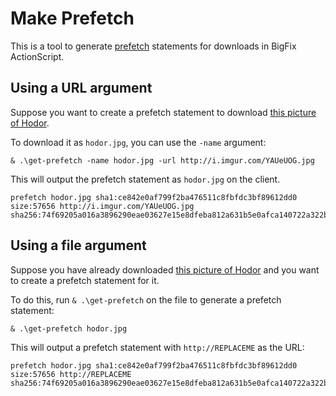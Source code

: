 Make Prefetch
===

This is a tool to generate [prefetch](https://developer.bigfix.com/action-script/reference/download/prefetch.html) statements for downloads in BigFix ActionScript.

## Using a URL argument

Suppose you want to create a prefetch statement to download [this picture of Hodor](http://i.imgur.com/YAUeUOG.jpg).

To download it as `hodor.jpg`, you can use the `-name` argument:

    & .\get-prefetch -name hodor.jpg -url http://i.imgur.com/YAUeUOG.jpg

This will output the prefetch statement as `hodor.jpg` on the client.

    prefetch hodor.jpg sha1:ce842e0af799f2ba476511c8fbfdc3bf89612dd0 size:57656 http://i.imgur.com/YAUeUOG.jpg sha256:74f69205a016a3896290eae03627e15e8dfeba812a631b5e0afca140722a322b

## Using a file argument

Suppose you have already downloaded 
[this picture of Hodor](http://i.imgur.com/YAUeUOG.jpg) and you want to create a
prefetch statement for it.

To do this, run `& .\get-prefetch` on the file to generate a prefetch statement:

    & .\get-prefetch hodor.jpg

This will output a prefetch statement with `http://REPLACEME` as the URL:

    prefetch hodor.jpg sha1:ce842e0af799f2ba476511c8fbfdc3bf89612dd0 size:57656 http://REPLACEME sha256:74f69205a016a3896290eae03627e15e8dfeba812a631b5e0afca140722a322b
